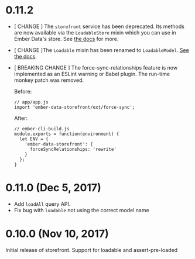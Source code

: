 # 0.11.2

- [ CHANGE ] The `storefront` service has been deprecated. Its methods are now available via the `LoadableStore` mixin which you can use in Ember Data's store. See [the docs](https://embermap.github.io/ember-data-storefront/docs/api/LoadableStore-0.11.1+40effca7) for more.

- [ CHANGE ]The `Loadable` mixin has been renamed to `LoadableModel`. [See the docs](https://embermap.github.io/ember-data-storefront/docs/api/LoadableModel-0.11.1+40effca7).

- [ BREAKING CHANGE ] The force-sync-relationships feature is now implemented as an ESLint warning or Babel plugin. The run-time monkey patch was removed.

    Before:

    ```
    // app/app.js
    import 'ember-data-storefront/ext/force-sync';
    ```

    After:

    ```
    // ember-cli-build.js
    module.exports = function(environment) {
      let ENV = {
        'ember-data-storefront': {
          forceSyncRelationships: 'rewrite'
        }
      };
    }
    ```

# 0.11.0 (Dec 5, 2017)

- Add `loadAll` query API.
- Fix bug with `loadable` not using the correct model name

# 0.10.0 (Nov 10, 2017)

Initial release of storefront. Support for loadable and assert-pre-loaded
